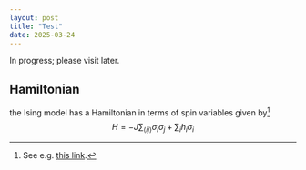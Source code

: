 ```yaml
---
layout: post
title: "Test"
date: 2025-03-24
---
```

<script id="MathJax-script" async src="https://cdn.jsdelivr.net/npm/mathjax@3/es5/tex-mml-chtml.js"></script>

In progress; please visit later.

## Hamiltonian  
the Ising model has a Hamiltonian in terms of spin variables given by[^1]  
$$ H  = -J \sum_{\langle ij\rangle} \sigma_i\sigma_j + \sum_i h_i \sigma_i$$

[^1]: See e.g. [this link](https://en.wikipedia.org/wiki/Ising_model).
